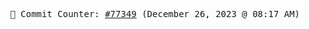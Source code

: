 <p align="center">
    <samp>
        📮 Commit Counter: <a href="https://github.com/Javascript-void0/Javascript-void0/commits/main">#77349</a> (December 26, 2023 @ 08:17 AM)
    </samp>
</p>
